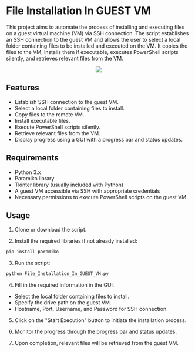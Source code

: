 # File Installation In GUEST VM

This project aims to automate the process of installing and executing files on a guest virtual machine (VM) via SSH connection. The script establishes an SSH connection to the guest VM and allows the user to select a local folder containing files to be installed and executed on the VM. It copies the files to the VM, installs them if executable, executes PowerShell scripts silently, and retrieves relevant files from the VM.

<p align="center">
    <img src="https://ik.imagekit.io/shahar/file-installation.jpg"/>
</p>



## Features
- Establish SSH connection to the guest VM.
- Select a local folder containing files to install.
- Copy files to the remote VM.
- Install executable files.
- Execute PowerShell scripts silently.
- Retrieve relevant files from the VM.
- Display progress using a GUI with a progress bar and status updates.


## Requirements
- Python 3.x
- Paramiko library
- Tkinter library (usually included with Python)
- A guest VM accessible via SSH with appropriate credentials
- Necessary permissions to execute PowerShell scripts on the guest VM


## Usage
1. Clone or download the script.

2. Install the required libraries if not already installed:
```bash
pip install paramiko
```

3. Run the script:
```bash
python File_Installation_In_GUEST_VM.py
```

4. Fill in the required information in the GUI:
- Select the local folder containing files to install.
- Specify the drive path on the guest VM.
- Hostname, Port, Username, and Password for SSH connection.


5. Click on the "Start Execution" button to initiate the installation process.

6. Monitor the progress through the progress bar and status updates.

7. Upon completion, relevant files will be retrieved from the guest VM.


